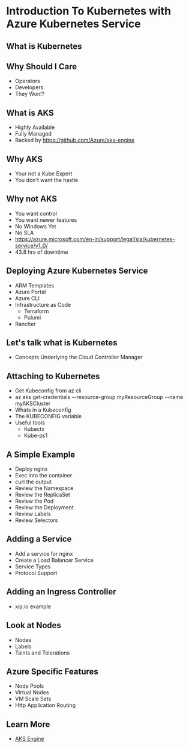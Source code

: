 # Introduction To Kubernetes with Azure Kubernetes Service

## What is Kubernetes

## Why Should I Care
- Operators
- Developers
- They Won!?

## What is AKS
- Highly Available
- Fully Managed
- Backed by https://github.com/Azure/aks-engine

## Why AKS
- Your not a Kube Expert
- You don't want the hastle

## Why not AKS
- You want control
- You want newer features
- No Windows Yet
- No SLA
- https://azure.microsoft.com/en-in/support/legal/sla/kubernetes-service/v1_0/
- 43.8 hrs of downtime

## Deploying Azure Kubernetes Service

- ARM Templates
- Azure Portal
- Azure CLI
- Infrastructure as Code
  - Terraform
  - Pulumi
- Rancher

## Let's talk what is Kubernetes

- Concepts Underlying the Cloud Controller Manager

## Attaching to Kubernetes

- Get Kubeconfig from az cli
- az aks get-credentials --resource-group myResourceGroup --name myAKSCluster
- Whats in a Kubeconfig
- The KUBECONFIG variable
- Useful tools
  - Kubectx
  - Kube-ps1

## A Simple Example

- Deploy nginx
- Exec into the container
- curl the output
- Review the Namespace
- Review the ReplicaSet
- Review the Pod
- Review the Deployment
- Review Labels
- Review Selectors

## Adding a Service

- Add a service for nginx
- Create a Load Balancer Service
- Service Types
- Protocol Support

## Adding an Ingress Controller

- xip.io example


## Look at Nodes

- Nodes
- Labels
- Taints and Tolerations

## Azure Specific Features

- Node Pools
- Virtual Nodes
- VM Scale Sets
- Http Application Routing


## Learn More

- [AKS Engine](https://github.com/Azure/aks-engine)


